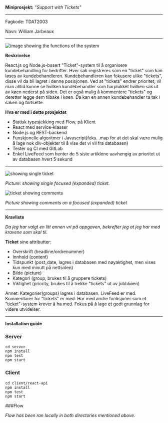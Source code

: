**Miniprosjekt:** *"Support with Tickets"*
___

Fagkode: TDAT2003

Navn: William Jarbeaux
___
![image showing the functions of the system](https://i.imgur.com/lXMLnjT.png)

**Beskrivelse**

React.js og Node.js-basert "Ticket"-system til å organisere kundebehandling for bedrifter. Hver sak registreres som en "ticket" som kan løses av kundebehandleren. Kundebehandleren kan fokusere ulike "tickets", disse vil da bli lagret i denne posisjonen. 
Ved at "tickets" endrer prioritet, vil man alltid kunne se hvilken kundebehandler som harplukket hvilken sak ut av køen nederst på siden. 
Det er også mulig å kommentere "tickets" og deretter legge dem tilbake i køen. Da kan en annen kundebehandler ta tak i saken og fortsette. 

**Hva er med i dette prosjektet**
* Statisk typesjekking med Flow, på Klient
* React med service-klasser
* Node.js og REST-backend
* Funskjonelle algoritmer i Javascript(feks. .map for at det skal være mulig å lage nok div-objekter til å vise det vi vil fra databasen)
* Tester og CI med GitLab
* Enkel LiveFeed som henter de 5 siste artiklene uavhengig av prioritet ut av databasen hvert 5 sekund
___

![showing single ticket](https://i.imgur.com/JDksOzV.png) 

*Picture: showing single focused (expanded) ticket.*

![ticket showing comments](https://i.imgur.com/qnDrQBa.png)

*Picture showing comments on a focused (expanded) ticket*
___
**Kravliste**

*Da jeg har valgt en litt annen vri på oppgaven, bekrefter jeg at jeg har med kravene som skal til.*

**Ticket** sine attributter:
* Overskrift (headline/ordrenummer)
* Innhold (content)
* Tidspunkt (post_date, lagres i databasen med nøyaktighet, men vises kun med minutt på nettsiden)
* Bilde (picture)
* Kategori (group, brukes til å gruppere tickets)
* Viktighet (priority, brukes til å trekke "tickets" ut av jobbkøen)

Annet:
Kategorier(groups) lagres i databasen.
LiveFeed er med.
Kommentarer for "tickets" er med. Har med andre funksjoner som et "ticket"-system krever å ha med. Fokus på å lage et godt grunnlag for videre utvidelser.
___
**Installation guide**

### Server
```
cd server
npm install
npm test
npm start
```
### Client
```
cd client/react-api
npm install
npm test
npm start
```
###Flow

*Flow has been ran locally in both directories mentioned above.*

